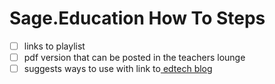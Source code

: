 # Sage.Education How To Steps
- [ ] links to playlist 
- [ ] pdf version that can be posted in the teachers lounge
- [ ] suggests ways to use with link to[ edtech blog](https://blog.edpuzzle.com/edtech/7-ways-to-use-edpuzzle-live-mode/)